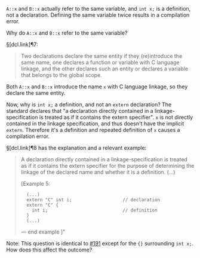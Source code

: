 `A::x` and `B::x` actually refer to the same variable, and `int x;` is a definition, not a declaration. Defining the same variable twice results in a compilation error.

Why do `A::x` and `B::x` refer to the same variable?

§[dcl.link]¶7:
> Two declarations declare the same entity if they (re)introduce the same name, one declares a function or variable with C language linkage, and the other declares such an entity or declares a variable that belongs to the global scope.

Both `A::x` and `B::x` introduce the name `x` with C language linkage, so they declare the same entity.
 
Now, why is `int x;` a definition, and not an `extern` declaration? The standard declares that "a declaration directly contained in a linkage-specification is treated as if it contains the extern specifier". `x` is not directly contained in the linkage specification, and thus doesn't have the implicit `extern`. Therefore it's a definition and repeated definition of `x` causes a compilation error.

§[dcl.link]¶8 has the explanation and a relevant example:

> A declaration directly contained in a linkage-specification is treated as if it contains the extern specifier for the purpose of determining the linkage of the declared name and whether it is a definition. (...)
> 
>[Example 5:
>
> ```
>   (...)
>   extern "C" int i;                   // declaration
>   extern "C" {
>     int i;                            // definition
>   }
>   (...)
> ```
>
>— end example ]"

Note: This question is identical to [#191](http://cppquiz.org/quiz/question/191) except for the `{}` surrounding `int x;`. How does this affect the outcome?